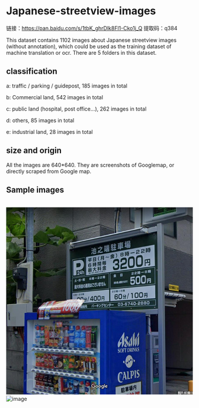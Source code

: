 # Japanese-streetview-images

链接：https://pan.baidu.com/s/1tbK_ghrDlk8Fl1-Cko1j_Q  提取码：q384

This dataset contains 1102 images about Japanese streetview images (without annotation), which could be used as the training dataset of machine translation or ocr. There are 5 folders in this dataset.

## classification
a: traffic / parking / guidepost, 185 images in total

b: Commercial land, 542 images in total

c: public land (hospital, post office...), 262 images in total

d: others, 85 images in total

e: industrial land, 28 images in total

## size and origin
All the images are 640\*640. They are screenshots of Googlemap, or directly scraped from Google map.

## Sample images
 ![image](https://github.com/crowang1A/Japanese-streetview-images/blob/main/a_11.jpg)
 ![image](https://github.com/crowang1A/Japanese-streetview-images/blob/main/b_(49).jpg)
